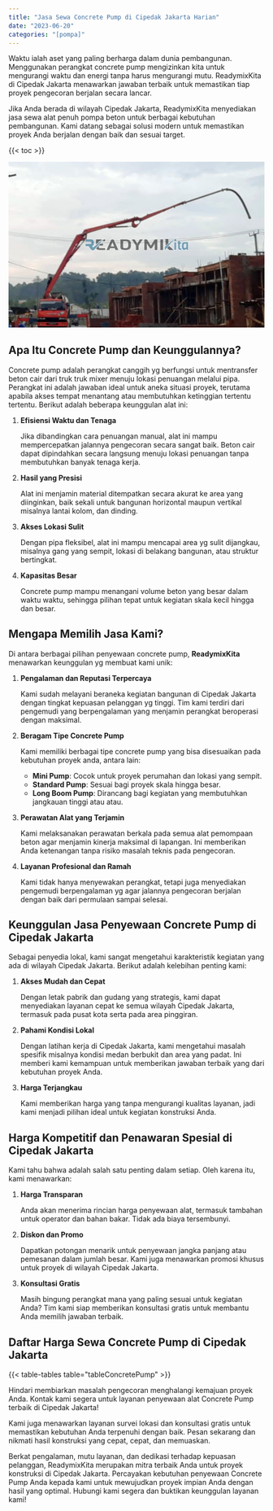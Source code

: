 ```yaml
---
title: "Jasa Sewa Concrete Pump di Cipedak Jakarta Harian"
date: "2023-06-20"
categories: "[pompa]"
---
```


Waktu ialah aset yang paling berharga dalam dunia pembangunan. Menggunakan perangkat concrete pump mengizinkan kita untuk mengurangi waktu dan energi tanpa harus mengurangi mutu. ReadymixKita di Cipedak Jakarta menawarkan jawaban terbaik untuk memastikan tiap proyek pengecoran berjalan secara lancar.

Jika Anda berada di wilayah Cipedak Jakarta, ReadymixKita menyediakan jasa sewa alat penuh pompa beton untuk berbagai kebutuhan pembangunan. Kami datang sebagai solusi modern untuk memastikan proyek Anda berjalan dengan baik dan sesuai target.

{{< toc >}}

![Jasa Sewa Concrete Pump di Cipedak Jakarta Harian](/images/pompa/sewa-pompa-04.jpg)

## Apa Itu Concrete Pump dan Keunggulannya?

Concrete pump adalah perangkat canggih yg berfungsi untuk mentransfer beton cair dari truk truk mixer menuju lokasi penuangan melalui pipa. Perangkat ini adalah jawaban ideal untuk aneka situasi proyek, terutama apabila akses tempat menantang atau membutuhkan ketinggian tertentu tertentu. Berikut adalah beberapa keunggulan alat ini:

1. **Efisiensi Waktu dan Tenaga**

   Jika dibandingkan cara penuangan manual, alat ini mampu mempercepatkan jalannya pengecoran secara sangat baik. Beton cair dapat dipindahkan secara langsung menuju lokasi penuangan tanpa membutuhkan banyak tenaga kerja.

2. **Hasil yang Presisi**

   Alat ini menjamin material ditempatkan secara akurat ke area yang diinginkan, baik sekali untuk bangunan horizontal maupun vertikal misalnya lantai kolom, dan dinding.

3. **Akses Lokasi Sulit**

   Dengan pipa fleksibel, alat ini mampu mencapai area yg sulit dijangkau, misalnya gang yang sempit, lokasi di belakang bangunan, atau struktur bertingkat.

4. **Kapasitas Besar**

   Concrete pump mampu menangani volume beton yang besar dalam waktu waktu, sehingga pilihan tepat untuk kegiatan skala kecil hingga dan besar.

## Mengapa Memilih Jasa Kami?

Di antara berbagai pilihan penyewaan concrete pump, **ReadymixKita** menawarkan keunggulan yg membuat kami unik:

1. **Pengalaman dan Reputasi Terpercaya**

   Kami sudah melayani beraneka kegiatan bangunan di Cipedak Jakarta dengan tingkat kepuasan pelanggan yg tinggi. Tim kami terdiri dari pengemudi yang berpengalaman yang menjamin perangkat beroperasi dengan maksimal.

2. **Beragam Tipe Concrete Pump**

   Kami memiliki berbagai tipe concrete pump yang bisa disesuaikan pada kebutuhan proyek anda, antara lain:
   - **Mini Pump**: Cocok untuk proyek perumahan dan lokasi yang sempit.
   - **Standard Pump**: Sesuai bagi proyek skala hingga besar.
   - **Long Boom Pump**: Dirancang bagi kegiatan yang membutuhkan jangkauan tinggi atau atau.

3. **Perawatan Alat yang Terjamin**

   Kami melaksanakan perawatan berkala pada semua alat pemompaan beton agar menjamin kinerja maksimal di lapangan. Ini memberikan Anda ketenangan tanpa risiko masalah teknis pada pengecoran.

4. **Layanan Profesional dan Ramah**

   Kami tidak hanya menyewakan perangkat, tetapi juga menyediakan pengemudi berpengalaman yg agar jalannya pengecoran berjalan dengan baik dari permulaan sampai selesai.

## Keunggulan Jasa Penyewaan Concrete Pump di Cipedak Jakarta

Sebagai penyedia lokal, kami sangat mengetahui karakteristik kegiatan yang ada di wilayah Cipedak Jakarta. Berikut adalah kelebihan penting kami:

1. **Akses Mudah dan Cepat**

   Dengan letak pabrik dan gudang yang strategis, kami dapat menyediakan layanan cepat ke semua wilayah Cipedak Jakarta, termasuk pada pusat kota serta pada area pinggiran.

2. **Pahami Kondisi Lokal**

   Dengan latihan kerja di Cipedak Jakarta, kami mengetahui masalah spesifik misalnya kondisi medan berbukit dan area yang padat. Ini memberi kami kemampuan untuk memberikan jawaban terbaik yang dari kebutuhan proyek Anda.

3. **Harga Terjangkau**

   Kami memberikan harga yang tanpa mengurangi kualitas layanan, jadi kami menjadi pilihan ideal untuk kegiatan konstruksi Anda.

## Harga Kompetitif dan Penawaran Spesial di Cipedak Jakarta

Kami tahu bahwa adalah salah satu penting dalam setiap. Oleh karena itu, kami menawarkan:

1. **Harga Transparan**

   Anda akan menerima rincian harga penyewaan alat, termasuk tambahan untuk operator dan bahan bakar. Tidak ada biaya tersembunyi.

2. **Diskon dan Promo**

   Dapatkan potongan menarik untuk penyewaan jangka panjang atau pemesanan dalam jumlah besar. Kami juga menawarkan promosi khusus untuk proyek di wilayah Cipedak Jakarta.

3. **Konsultasi Gratis**

   Masih bingung perangkat mana yang paling sesuai untuk kegiatan Anda? Tim kami siap memberikan konsultasi gratis untuk membantu Anda memilih jawaban terbaik.

## Daftar Harga Sewa Concrete Pump di Cipedak Jakarta

{{< table-tables table="tableConcretePump" >}}

Hindari membiarkan masalah pengecoran menghalangi kemajuan proyek Anda. Kontak kami segera untuk layanan penyewaan alat Concrete Pump terbaik di Cipedak Jakarta!

Kami juga menawarkan layanan survei lokasi dan konsultasi gratis untuk memastikan kebutuhan Anda terpenuhi dengan baik. Pesan sekarang dan nikmati hasil konstruksi yang cepat, cepat, dan memuaskan.

Berkat pengalaman, mutu layanan, dan dedikasi terhadap kepuasan pelanggan, ReadymixKita merupakan mitra terbaik Anda untuk proyek konstruksi di Cipedak Jakarta. Percayakan kebutuhan penyewaan Concrete Pump Anda kepada kami untuk mewujudkan proyek impian Anda dengan hasil yang optimal. Hubungi kami segera dan buktikan keunggulan layanan kami!